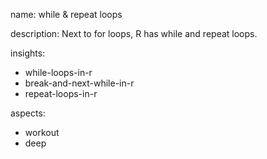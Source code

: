name: while & repeat loops

description: Next to for loops, R has while and repeat loops.

insights:
  - while-loops-in-r
  - break-and-next-while-in-r
  - repeat-loops-in-r

aspects:
  - workout
  - deep